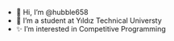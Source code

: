 - 👋 Hi, I’m @hubble658
- 👀 I’m a student at Yıldız Technical Universty
- ✨ I’m interested in Competitive Programming 

<!---
hubble658/hubble658 is a ✨ special ✨ repository because its `README.md` (this file) appears on your GitHub profile.
You can click the Preview link to take a look at your changes.
--->
